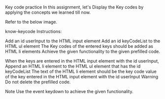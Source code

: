 Key code practice
In this assignment, let's Display the Key codes by applying the concepts we learned till now.

Refer to the below image.

know-keycode
Instructions:

Add an id userInput to the HTML input element
Add an id keyCodeList to the HTML ul element
The Key codes of the entered keys should be added as HTML li elements
Achieve the given functionality to the given prefilled code.

When the keys are entered in the HTML input element with the id userInput,
Append an HTML li element to the HTML ul element that has the id keyCodeList
The text of the HTML li element should be the key code value of the key entered in the HTML input element with the id userInput
Warning
Do not delete the prefilled code.

Note
Use the event keydown to achieve the given functionality.
